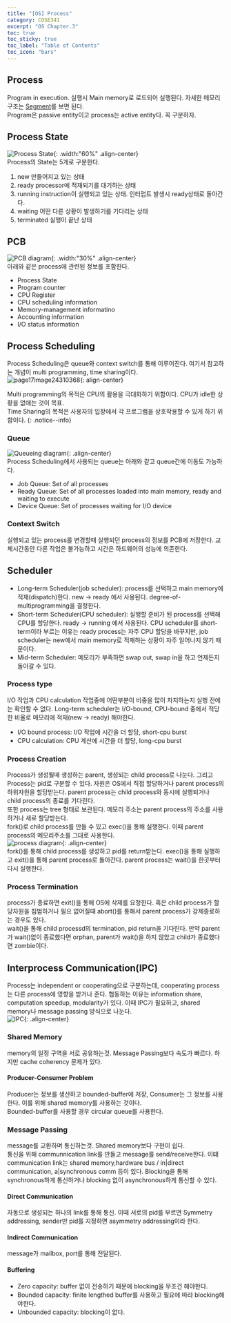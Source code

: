 ```yaml
---
title: "[OS] Process"
category: COSE341
excerpt: "OS Chapter.3"
toc: true
toc_sticky: true
toc_label: "Table of Contents"
toc_icon: "bars"
---
```

## Process
Program in execution. 실행시 Main memory로 로드되어 실행된다. 자세한 메모리 구조는 [Segment](https://ho7221.github.io/os/Segment/)를 보면 된다.  
Program은 passive entity이고 process는 active entity다. 꼭 구분하자.  
## Process State
![Process State](https://user-images.githubusercontent.com/45323902/161476228-b026d12b-d15d-4d7d-a854-0903949ba3f6.jpg){: .width:"60%" .align-center}  
Process의 State는 5개로 구분한다. 
1. new
만들어지고 있는 상태
2. ready
processor에 적재되기를 대기하는 상태
3. running
instruction이 실행되고 있는 상태. 인터럽트 발생시 ready상태로 돌아간다.
4. waiting
어떤 다른 상황이 발생하기를 기다리는 상태
5. terminated
실행이 끝난 상태
## PCB
![PCB diagram](https://user-images.githubusercontent.com/45323902/161795205-139e6776-6a9a-4fee-ae4e-09824f8d1c94.jpg){: .width:"30%" .align-center}   
아래와 같은 process에 관련된 정보를 포함한다.   
* Process State
* Program counter
* CPU Register
* CPU scheduling information
* Memory-management informatino
* Accounting information
* I/O status information

## Process Scheduling
Process Scheduling은 queue와 context switch를 통해 이루어진다. 여기서 참고하는 개념이 multi programming, time sharing이다.  
![page17image24310368](https://user-images.githubusercontent.com/45323902/161797772-a89c39cd-f19a-4937-b4d0-812d34c0ae6e.png){: align-center}  

Multi programming의 목적은 CPU의 활용을 극대화하기 위함이다. CPU가 idle한 상황을 없애는 것이 목표.  
Time Sharing의 목적은 사용자의 입장에서 각 프로그램을 상호작용할 수 있게 하기 위함이다. 
{: .notice--info}  

### Queue
![Queueing diagram](https://user-images.githubusercontent.com/45323902/161797066-a98021d3-7cdc-4e1f-8e56-2e25faa366a7.jpg){: .align-center}  
Process Scheduling에서 사용되는 queue는 아래와 같고 queue간에 이동도 가능하다.  
* Job Queue: Set of all processes
* Ready Queue: Set of all processes loaded into main memory, ready and waiting to execute
* Device Queue: Set of processes waiting for I/O device

### Context Switch
실행되고 있는 process를 변경할때 실행되던 process의 정보를 PCB에 저장한다. 교체시간동안 다른 작업은 불가능하고 시간은 하드웨어의 성능에 의존한다. 

## Scheduler
* Long-term Scheduler(job scheduler): process를 선택하고 main memory에 적재(dispatch)한다. new $\to$ ready 에서 사용된다. degree-of-multiprogramming을 결정한다.
* Short-term Scheduler(CPU scheduler): 실행할 준비가 된 process를 선택해 CPU를 할당한다. ready $\to$ running 에서 사용된다.
CPU scheduler를 short-term이라 부르는 이유는 ready process는 자주 CPU 할당을 바꾸지만, job scheduler는 new에서 main memory로 적재하는 상황이 자주 일어나지 않기 때문이다.  
* Mid-term Scheduler: 메모리가 부족하면 swap out, swap in을 하고 언제든지 돌아갈 수 있다.

### Process type
I/O 작업과 CPU calculation 작업중에 어떤부분이 비중을 많이 차지하는지 실행 전에는 확인할 수 없다. Long-term scheduler는 I/O-bound, CPU-bound 중에서 적당한 비율로 메모리에 적재(new $\to$ ready) 해야한다.   
* I/O bound process: I/O 작업에 시간을 더 할당, short-cpu burst
* CPU calculation: CPU 계산에 시간을 더 할당, long-cpu burst

### Process Creation
Process가 생성될때 생성하는 parent, 생성되는 child process로 나눈다. 그리고 Process는 pid로 구분할 수 있다. 자원은 OS에서 직접 할당하거나 parent process의 하위자원을 할당받는다. parent process는 child process와 동시에 실행되거나 child process의 종료를 기다린다.  
또한 process는 tree 형태로 보관된다. 메모리 주소는 parent process의 주소를 사용하거나 새로 할당받는다.  
fork()로 child process를 만들 수 있고 exec()을 통해 실행한다. 이때 parent process의 메모리주소를 그대로 사용한다.  
![process diagram](https://user-images.githubusercontent.com/45323902/161975837-317f05a8-a062-40d5-9657-6fe93dbd77b2.jpg){: .align-center}  
fork()를 통해 child process를 생성하고 pid를 return받는다. exec()을 통해 실행하고 exit()을 통해 parent process로 돌아간다. parent process는 wait()을 한곳부터 다시 실행한다. 

### Process Termination
process가 종료하면 exit()을 통해 OS에 삭제를 요청한다. 혹은 child process가 할당자원을 침범하거나 필요 없어질때 abort()를 통해서 parent process가 강제종료하는 경우도 있다.  
wait()을 통해 child processd의 termination, pid return을 기다린다. 만약 parent가 wait()없이 종료했다면 orphan, parent가 wait()을 하지 않았고 child가 종료했다면 zombie이다.  

## Interprocess Communication(IPC)
Process는 independent or cooperating으로 구분하는데, cooperating process는 다른 process에 영향을 받거나 준다. 협동하는 이유는 information share, computation speedup, modularity가 있다. 이때 IPC가 필요하고, shared memory나 message passing 방식으로 나눈다.  
![IPC](https://user-images.githubusercontent.com/45323902/161979135-3c7929c4-b1e9-4f3b-afc2-96f6240f61ba.jpg){: .align-center}

### Shared Memory
memory의 일정 구역을 서로 공유하는것. Message Passing보다 속도가 빠르다. 하지만 cache coherency 문제가 있다.
#### Producer-Consumer Problem
Producer는 정보를 생산하고 bounded-buffer에 저장, Consumer는 그 정보를 사용한다. 이를 위해 shared memory를 사용하는 것이다.  
Bounded-buffer를 사용할 경우 circular queue를 사용한다.

### Message Passing
message를 교환하며 통신하는것. Shared memory보다 구현이 쉽다.  
통신을 위해 communnication link를 만들고 message를 send/receive한다. 이떄 communication link는 shared memory,hardware bus / in|direct communication, a|synchronous comm 등이 있다. Blocking을 통해 synchronous하게 통신하거나 blocking 없이 asynchronous하게 통신할 수 있다.  
#### Direct Communication
자동으로 생성되는 하나의 link를 통해 통신. 이때 서로의 pid를 부르면 Symmetry addressing, sender만 pid를 지정하면 asymmetry addressing이라 한다.
#### Indirect Communication
message가 mailbox, port를 통해 전달된다. 

#### Buffering
* Zero capacity: buffer 없이 전송하기 때문에 blocking을 무조건 해야한다.
* Bounded capacity: finite lengthed buffer를 사용하고 필요에 따라 blocking해야한다. 
* Unbounded capacity: blocking이 없다. 

